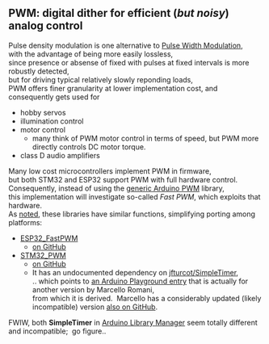 ## PWM: digital dither for efficient (*but noisy*) analog control
Pulse density modulation is one alternative to [Pulse Width Modulation](https://www.picotech.com/library/application-note/some-power-pwm-drivers-for-electric-dc-motors),  
with the advantage of being more easily lossless,  
since presence or absense of fixed with pulses at fixed intervals is more robustly detected,  
but for driving typical relatively slowly reponding loads,  
PWM offers finer granularity at lower implementation cost, and consequently gets used for
* hobby servos
* illumination control
* motor control
  - many think of PWM motor control in terms of speed, but PWM more directly controls DC motor torque.
* class D audio amplifiers

Many low cost microcontrollers implement PWM in firmware,  
but both STM32 and ESP32 support PWM with full hardware control.  
Consequently, instead of using the
 [generic Arduino PWM](https://docs.arduino.cc/tutorials/generic/secrets-of-arduino-pwm) library,  
this implementation will investigate so-called *Fast PWM*, which exploits that hardware.  
As [noted](https://github.com/khoih-prog/STM32_PWM#why-do-we-need-this-STM32_PWM-library),
these libraries have similar functions, simplifying porting among platforms: 
- [ESP32_FastPWM](https://reference.arduino.cc/reference/en/libraries/esp32_fastpwm/)
	- [on GitHub](https://github.com/khoih-prog/ESP32_FastPWM)
- [STM32_PWM](https://github.com/khoih-prog/STM32_PWM)
	- [on GitHub](https://github.com/khoih-prog/STM32_PWM)
	- It has an undocumented dependency on [jfturcot/SimpleTimer](https://github.com/jfturcot/SimpleTimer),  
		.. which points to [an Arduino Playground entry](https://playground.arduino.cc/Code/SimpleTimer/)
        that is actually for another version by Marcello Romani,  
		from which it is derived.&nbsp;
	  Marcello has a considerably updated (likely incompatible) version [also on GitHub](https://github.com/marcelloromani/Arduino-SimpleTimer).  

FWIW, both **SimpleTimer** in [Arduino Library Manager](https://docs.arduino.cc/learn/starting-guide/software-libraries) seem totally different and incompatible;&nbsp; go figure..  
